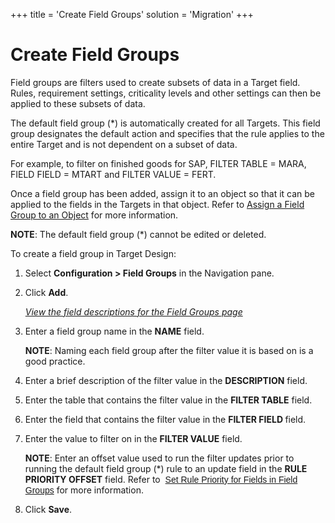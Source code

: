 +++
title = 'Create Field Groups'
solution = 'Migration'
+++

# Create Field Groups

Field groups are filters used to create subsets of data in a Target
field. Rules, requirement settings, criticality levels and other
settings can then be applied to these subsets of data.

The default field group (\*) is automatically created for all Targets.
This field group designates the default action and specifies that the
rule applies to the entire Target and is not dependent on a subset of
data.

For example, to filter on finished goods for SAP, FILTER TABLE = MARA,
FIELD FIELD = MTART and FILTER VALUE = FERT.

Once a field group has been added, assign it to an object so that it can
be applied to the fields in the Targets in that object. Refer to [Assign
a Field Group to an Object](Assign_a_Field_Group_to_an_Object) for
more information.

<span style="font-weight: bold;">NOTE</span>: The default field group
(\*) cannot be edited or deleted.

To create a field group in Target Design:

1.  Select <span style="font-weight: bold;">Configuration \> Field
    Groups</span> in the Navigation pane.

2.  Click <span style="font-weight: bold;">Add</span>.
    
    *[View the field descriptions for the Field Groups
    page](../Page_Desc/Field_Groups)*

3.  Enter a field group name in the
    <span style="font-weight: bold;">NAME</span> field.
    
    <span style="font-weight: bold;">NOTE</span>: Naming each field
    group after the filter value it is based on is a good practice.

4.  Enter a brief description of the filter value in the
    <span style="font-weight: bold;">DESCRIPTION</span> field.

5.  Enter the table that contains the filter value in the
    <span style="font-weight: bold;">FILTER TABLE</span> field.

6.  Enter the field that contains the filter value in the
    <span style="font-weight: bold;">FILTER FIELD </span>field.

7.  Enter the value to filter on in the
    <span style="font-weight: bold;">FILTER VALUE</span> field.
    
    <span style="font-weight: bold;">NOTE</span>: Enter an offset value
    used to run the filter updates prior to running the default field
    group (\*) rule to an update field in the **RULE PRIORITY OFFSET**
    field. Refer to  <span style="font-family: Arial, sans-serif;">[Set
    Rule Priority for Fields in Field
    Groups](Set_Rule_Priority_for_Fields_in_Field_Groups)</span> for
    more information.

8.  Click <span style="font-weight: bold;">Save</span>.
